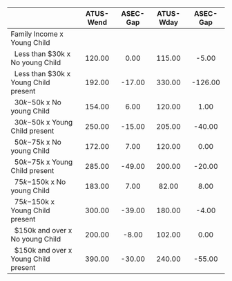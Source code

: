 
|                      |    ATUS-Wend |     ASEC-Gap |    ATUS-Wday |     ASEC-Gap |
| -------------------- | :----------: | :----------: | :----------: | :----------: |
| Family Income x Young Child |              |              |              |              |
| &nbsp;&nbsp;Less than $30k x No young Child |       120.00 |         0.00 |       115.00 |        -5.00 |
| &nbsp;&nbsp;Less than $30k x Young Child present |       192.00 |       -17.00 |       330.00 |      -126.00 |
| &nbsp;&nbsp;$30k-$50k x No young Child |       154.00 |         6.00 |       120.00 |         1.00 |
| &nbsp;&nbsp;$30k-$50k x Young Child present |       250.00 |       -15.00 |       205.00 |       -40.00 |
| &nbsp;&nbsp;$50k-$75k x No young Child |       172.00 |         7.00 |       120.00 |         0.00 |
| &nbsp;&nbsp;$50k-$75k x Young Child present |       285.00 |       -49.00 |       200.00 |       -20.00 |
| &nbsp;&nbsp;$75k-$150k x No young Child |       183.00 |         7.00 |        82.00 |         8.00 |
| &nbsp;&nbsp;$75k-$150k x Young Child present |       300.00 |       -39.00 |       180.00 |        -4.00 |
| &nbsp;&nbsp;$150k and over x No young Child |       200.00 |        -8.00 |       102.00 |         0.00 |
| &nbsp;&nbsp;$150k and over x Young Child present |       390.00 |       -30.00 |       240.00 |       -55.00 |

